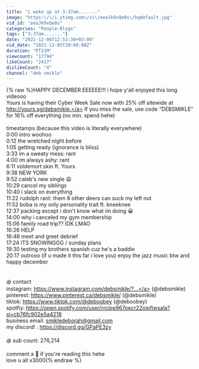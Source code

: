 ```yaml
---
title: "i woke up at 3:37am......."
image: "https:\/\/i.ytimg.com\/vi\/eeoJk9vQe8s\/hqdefault.jpg"
vid_id: "eeoJk9vQe8s"
categories: "People-Blogs"
tags: ["3:37am......."]
date: "2021-12-06T12:53:30+03:00"
vid_date: "2021-12-05T20:00:08Z"
duration: "PT21M"
viewcount: "17794"
likeCount: "2417"
dislikeCount: "4"
channel: "deb smikle"
---
```

{% raw %}HAPPY DECEMBER EEEEEE!!! i hope y'all enjoyed this long videooo<br />Yours is having their Cyber Week Sale now with 25% off sitewide at <a rel="nofollow" target="blank" href="http://yours.sg/debsmikle.">http://yours.sg/debsmikle.</a> If you miss the sale, use code “DEBSMIKLE” for 16% off everything (no min. spend hehe)<br /><br />timestamps (because this video is literally everywhere)<br />0:00 intro woohoo<br />0:12 the wretched night before <br />1:05 getting ready (ignorance is bliss)<br />3:33 im a sweaty mess: rant<br />4:00 im always ashy: rant <br />6:11 voldemort skin ft. Yours<br />9:38 NEW YORK<br />9:52 caleb's new single 😩<br />10:29 cancel my siblings <br />10:40 i slack on everything <br />11:22 rudolph rant: them 8 other deers can suck my left nut <br />11:52 boba is my only personality trait ft. kneeknee <br />12:37 packing except i don't know what im doing 😀<br />14:00 why i canceled my gym membership <br />15:06 family road trip?? IDK LMAO<br />16:26 HELP<br />16:48 meet and greet debrief <br />17:24 ITS SNOWINGGG / sunday plans <br />19:30 testing my brothers spanish cuz he's a baddie <br />20:17 outrooo (if u made it this far i love you) enjoy the jazz music btw and happy december <br /><br /><br />꩜ contact <br />instagram: <a rel="nofollow" target="blank" href="https://www.instagram.com/debsmikle/?...">https://www.instagram.com/debsmikle/?...</a> (@debsmikle)<br />pinterest: <a rel="nofollow" target="blank" href="https://www.pinterest.ca/debsmikle/">https://www.pinterest.ca/debsmikle/</a> (@debsmikle) <br />tiktok: <a rel="nofollow" target="blank" href="https://www.tiktok.com/@deboobey">https://www.tiktok.com/@deboobey</a> (@deboobey)<br />spotfiy: <a rel="nofollow" target="blank" href="https://open.spotify.com/user/rrcipe967oecr22oipfiwsala?si=cb76fc902e5a4218">https://open.spotify.com/user/rrcipe967oecr22oipfiwsala?si=cb76fc902e5a4218</a><br />business email: smikledeborah@gmail.com<br />my discord! : <a rel="nofollow" target="blank" href="https://discord.gg/GPaPE3zy">https://discord.gg/GPaPE3zy</a><br /><br />꩜ sub count: 276,214<br /><br />comment a 🐝 if you're reading this hehe <br />love u all x3000{% endraw %}
